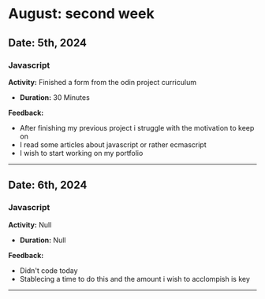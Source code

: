 # August: second week

## Date: 5th, 2024

### Javascript
**Activity:** Finished a form from the odin project curriculum
- **Duration:** 30 Minutes

**Feedback:**
- After finishing my previous project i struggle with the motivation to keep on
- I read some articles about javascript or rather ecmascript
- I wish to start working on my portfolio
---
## Date: 6th, 2024

### Javascript
**Activity:** Null
- **Duration:** Null

**Feedback:**
- Didn't code today
- Stablecing a time to do this and the amount i wish to acclompish is key
---
